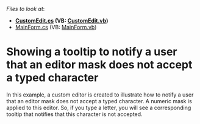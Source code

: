 <!-- default file list -->
*Files to look at*:

* **[CustomEdit.cs](./CS/T223817/CustomEdit.cs) (VB: [CustomEdit.vb](./VB/T223817/CustomEdit.vb))**
* [MainForm.cs](./CS/T223817/MainForm.cs) (VB: [MainForm.vb](./VB/T223817/MainForm.vb))
<!-- default file list end -->
# Showing a tooltip to notify a user that an editor mask does not accept a typed character


<p>In this example, a custom editor is created to illustrate how to notify a user that an editor mask does not accept a typed character. A numeric mask is applied to this editor. So, if you type a letter, you will see a corresponding tooltip that notifies that this character is not accepted.</p>

<br/>


